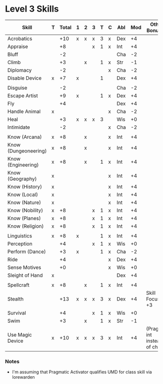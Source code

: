 # Level 3 Skills

Skill                | T | Total |1|2|3|T|C| Abl | Mod | Other Bonuses
---------------------|---|-------|-|-|-|-|-|-----|-----|--------------
Acrobatics           |   |  +10  |x|x|x|3|x| Dex | +4  |
Appraise             |   |  +8   | | |x|1|x| Int | +4  |
Bluff                |   |  -2   | | | | | | Cha | -2  |
Climb                |   |  +3   | |x| |1|x| Str | -1  |
Diplomacy            |   |  -2   | | | | |x| Cha | -2  |
Disable Device       | x |  +7   |x| | |1| | Dex | +4  |
                     |   |       | | | | | |     |     |
Disguise             |   |  -2   | | | | | | Cha | -2  |
Escape Artist        |   |  +9   |x| | |1|x| Dex | +4  |
Fly                  |   |  +4   | | | | | | Dex | +4  |
Handle Animal        | x |       | | | | |x| Cha | -2  |
Heal                 |   |  +3   |x|x|x|3| | Wis | +0  |
Intimidate           |   |  -2   | | | | |x| Cha | -2  |
                     |   |       | | | | | |     |     |
Know (Arcana)        | x |  +8   | |x| | |x| Int | +4  |
Know (Dungeoneering) | x |  +8   | |x| | |x| Int | +4  |
Know (Engineering)   | x |  +8   | |x| |1|x| Int | +4  |
Know (Geography)     | x |       | | | | |x| Int | +4  |
Know (History)       | x |       | | | | |x| Int | +4  |
Know (Local)         | x |       | | | | |x| Int | +4  |
Know (Nature)        | x |       | | | | |x| Int | +4  |
Know (Nobility)      | x |  +8   | | |x|1|x| Int | +4  |
Know (Planes)        | x |  +8   | | |x|1|x| Int | +4  |
Know (Religion)      | x |  +8   | | |x|1|x| Int | +4  |
                     |   |       | | | | | |     |     |
Linguistics          | x |  +8   |x| | |1|x| Int | +4  |
Perception           |   |  +4   | | |x|1|x| Wis | +0  |
Perform (Dance)      |   |  +3   |x| | |1|x| Cha | -2  |
Ride                 |   |  +4   | | | | |x| Dex | +4  |
Sense Motives        |   |  +0   | | | | |x| Wis | +0  |
Sleight of Hand      | x |       | | | | | | Dex | +4  |
                     |   |       | | | | | |     |     |
Spellcraft           | x |  +8   | |x| |1|x| Int | +4  |
Stealth              |   |  +13  |x|x|x|3|x| Dex | +4  | Skill Focus: +3
Survival             |   |  +4   | | |x|1|x| Wis | +0  |
Swim                 |   |  +3   | |x| |1|x| Str | -1  |
Use Magic Device     | x |  +10  |x|x|x|3|x| Int | +4  | (PragAct: int instead of cha)

### Notes
* I'm assuming that Pragmatic Activator qualifies UMD for class skill via lorewarden
